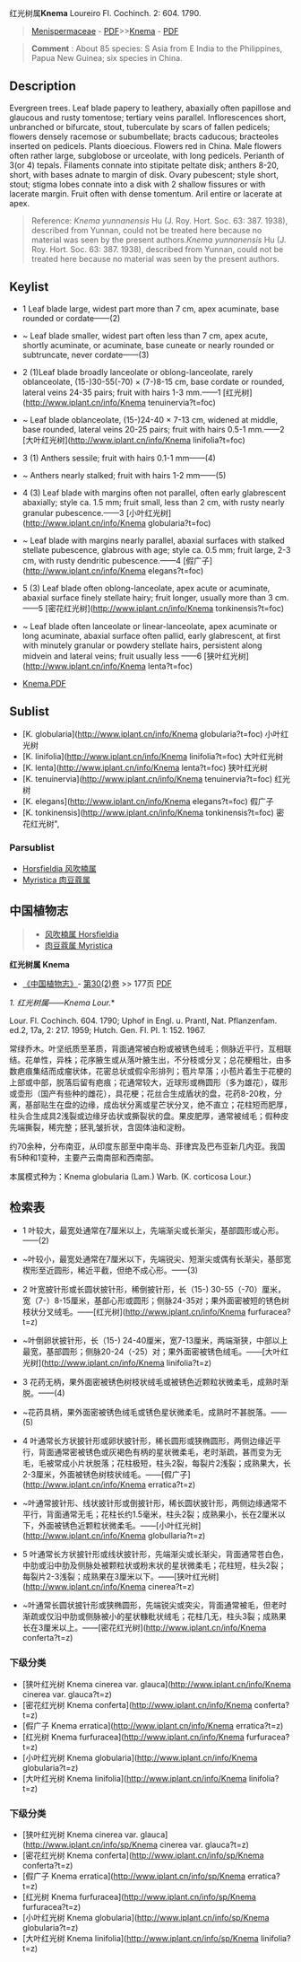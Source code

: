 红光树属**Knema** Loureiro Fl. Cochinch. 2: 604. 1790.

> [Menispermaceae](http://www.iplant.cn/info/Menispermaceae?t=foc) - [PDF](http://www.iplant.cn/foc/pdf/Menispermaceae.pdf)>>[Knema](http://www.iplant.cn/info/Knema?t=foc) - [PDF](http://www.iplant.cn/foc/pdf/Knema.pdf)


> **Comment** : 
> About 85 species: S Asia from E India to the Philippines, Papua New Guinea; six species in China.

## Description

Evergreen trees. Leaf blade papery to leathery, abaxially often papillose and glaucous and rusty tomentose; tertiary veins parallel. Inflorescences short, unbranched or bifurcate, stout, tuberculate by scars of fallen pedicels; flowers densely racemose or subumbellate; bracts caducous; bracteoles inserted on pedicels. Plants dioecious. Flowers red in China. Male flowers often rather large, subglobose or urceolate, with long pedicels. Perianth of 3(or 4) tepals. Filaments connate into stipitate peltate disk; anthers 8-20, short, with bases adnate to margin of disk. Ovary pubescent; style short, stout; stigma lobes connate into a disk with 2 shallow fissures or with lacerate margin. Fruit often with dense tomentum. Aril entire or lacerate at apex.


> Reference: 
>*Knema yunnanensis* Hu (J. Roy. Hort. Soc. 63: 387. 1938), described from Yunnan, could not be treated here because no material was seen by the present authors.*Knema yunnanensis* Hu (J. Roy. Hort. Soc. 63: 387. 1938), described from Yunnan, could not be treated here because no material was seen by the present authors.


## Keylist

* 1 Leaf blade large, widest part more than 7 cm, apex acuminate, base rounded or cordate——(2)
* ~ Leaf blade smaller, widest part often less than 7 cm, apex acute, shortly acuminate, or acuminate, base cuneate or nearly rounded or subtruncate, never cordate——(3)

* 2 (1)Leaf blade broadly lanceolate or oblong-lanceolate, rarely oblanceolate, (15-)30-55(-70) × (7-)8-15 cm, base cordate or rounded, lateral veins 24-35 pairs; fruit with hairs 1-3 mm.——1 [红光树](http://www.iplant.cn/info/Knema tenuinervia?t=foc)
* ~ Leaf blade oblanceolate, (15-)24-40 × 7-13 cm, widened at middle, base rounded, lateral veins 20-25 pairs; fruit with hairs 0.5-1 mm.——2 [大叶红光树](http://www.iplant.cn/info/Knema linifolia?t=foc)

* 3 (1) Anthers sessile; fruit with hairs 0.1-1 mm——(4)
* ~ Anthers nearly stalked; fruit with hairs 1-2 mm——(5)

* 4 (3) Leaf blade with margins often not parallel, often early glabrescent abaxially; style ca. 1.5 mm; fruit small, less than 2 cm, with rusty nearly granular pubescence.——3 [小叶红光树](http://www.iplant.cn/info/Knema globularia?t=foc)
* ~ Leaf blade with margins nearly parallel, abaxial surfaces with stalked stellate pubescence, glabrous with age; style ca. 0.5 mm; fruit large, 2-3 cm, with rusty dendritic pubescence.——4 [假广子](http://www.iplant.cn/info/Knema elegans?t=foc)

* 5 (3) Leaf blade often oblong-lanceolate, apex acute or acuminate, abaxial surface finely stellate hairy; fruit longer, usually more than 3 cm.——5 [密花红光树](http://www.iplant.cn/info/Knema tonkinensis?t=foc)
* ~ Leaf blade often lanceolate or linear-lanceolate, apex acuminate or long acuminate, abaxial surface often pallid, early glabrescent, at first with minutely granular or powdery stellate hairs, persistent along midvein and lateral veins; fruit usually less ——6 [狭叶红光树](http://www.iplant.cn/info/Knema lenta?t=foc)


* [Knema.PDF](http://www.iplant.cn/foc/pdf/Knema.pdf)

## Sublist

* [K.  globularia](http://www.iplant.cn/info/Knema globularia?t=foc)
 小叶红光树
* [K.  linifolia](http://www.iplant.cn/info/Knema linifolia?t=foc)
 大叶红光树
* [K.  lenta](http://www.iplant.cn/info/Knema lenta?t=foc)
 狭叶红光树
* [K.  tenuinervia](http://www.iplant.cn/info/Knema tenuinervia?t=foc)
 红光树
* [K.  elegans](http://www.iplant.cn/info/Knema elegans?t=foc)
 假广子
* [K.  tonkinensis](http://www.iplant.cn/info/Knema tonkinensis?t=foc) 密花红光树",

### Parsublist

* [Horsfieldia  风吹楠属](http://www.iplant.cn/info/Horsfieldia?t=foc)
* [Myristica  肉豆蔻属](http://www.iplant.cn/info/Myristica?t=foc)

## 中国植物志

> * [风吹楠属  Horsfieldia](http://www.iplant.cn/info/Horsfieldia?t=z)
> * [肉豆蔻属  Myristica](http://www.iplant.cn/info/Myristica?t=z)


**红光树属 Knema**

* [《中国植物志》](http://www.iplant.cn/frps)- [第30(2)卷](http://www.iplant.cn/frps/vol/30(2)) >> 177页 [PDF](http://www.iplant.cn/frps/pdf/30(2)/177y.pdf)


**1. 红光树属*——Knema Lour.**

Lour. Fl. Cochinch. 604. 1790; Uphof in Engl. u. Prantl, Nat. Pflanzenfam. ed.2, 17a, 2: 217. 1959; Hutch. Gen. Fl. Pl. 1: 152. 1967.

常绿乔木。叶坚纸质至革质，背面通常被白粉或被锈色绒毛；侧脉近平行，互相联结。花单性，异株；花序腋生或从落叶腋生出，不分枝或分叉；总花梗粗壮，由多数疤痕集结而成瘤状体，花密总状或假伞形排列；苞片早落；小苞片着生于花梗的上部或中部，脱落后留有疤痕；花通常较大，近球形或椭圆形（多为雄花），碟形或壶形（国产有些种的雌花），具花梗；花丝合生成盾状的盘，花药8-20枚，分离，基部贴生在盘的边缘，成齿状分离或星芒状分叉，绝不直立；花柱短而肥厚，柱头合生成具2浅裂或边缘牙齿状或撕裂状的盘。果皮肥厚，通常被绒毛；假种皮先端撕裂，稀完整；胚乳皱折状，含固体油和淀粉。

约70余种，分布南亚，从印度东部至中南半岛、菲律宾及巴布亚新几内亚。我国有5种和1变种，主要产云南南部和西南部。

本属模式种为：Knema globularia (Lam.) Warb. (K. corticosa Lour.)

## 检索表

* 1 叶较大，最宽处通常在7厘米以上，先端渐尖或长渐尖，基部圆形或心形。——(2)
* ~叶较小，最宽处通常在7厘米以下，先端锐尖、短渐尖或偶有长渐尖，基部宽楔形至近圆形，稀近平截，但绝不成心形。——(3)

* 2 叶宽披针形或长圆状披针形，稀倒披针形，长（15-) 30-55（-70）厘米，宽（7-）8-15厘米，基部心形或圆形；侧脉24-35对；果外面密被短的锈色树枝状分叉绒毛。——[红光树](http://www.iplant.cn/info/Knema furfuracea?t=z)

* ~叶倒卵状披针形，长（15-) 24-40厘米，宽7-13厘米，两端渐狭，中部以上最宽，基部圆形；侧脉20-24（-25）对；果外面密被锈色绒毛。——[大叶红光树](http://www.iplant.cn/info/Knema linifolia?t=z)


* 3 花药无柄，果外面密被锈色树枝状绒毛或被锈色近颗粒状微柔毛，成熟时渐脱。——(4)
* ~花药具柄，果外面密被锈色绒毛或锈色星状微柔毛，成熟时不甚脱落。——(5)

* 4 叶通常长方状披针形或卵状披针形，稀长圆形或狭椭圆形，两侧边缘近平行，背面通常密被锈色或灰褐色有柄的星状微柔毛，老时渐疏，甚而变为无毛，毛被常成小片状脱落；花柱极短，柱头2裂，每裂片2浅裂；成熟果大，长2-3厘米，外面被锈色树枝状绒毛。——[假广子](http://www.iplant.cn/info/Knema erratica?t=z)

* ~叶通常披针形、线状披针形或倒披针形，稀长圆状披针形，两侧边缘通常不平行，背面通常无毛；花柱长约1.5毫米，柱头2裂；成熟果小，长在2厘米以下，外面被锈色近颗粒状微柔毛。——[小叶红光树](http://www.iplant.cn/info/Knema globullaria?t=z)


* 5 叶通常长方状披针形或线状披针形，先端渐尖或长渐尖，背面通常苍白色，中肋或沿中肋及侧脉处被颗粒状或粉末状的星状微柔毛；花柱短，柱头2裂；每裂片2-3浅裂；成熟果在3厘米以下。——[狭叶红光树](http://www.iplant.cn/info/Knema cinerea?t=z)

* ~叶通常长圆状披针形或狭椭圆形，先端锐尖或突尖，背面通常被毛，但老时渐疏或仅沿中肋或侧脉被小的星状糠粃状绒毛；花柱几无，柱头3裂；成熟果长在3厘米以上。——[密花红光树](http://www.iplant.cn/info/Knema conferta?t=z)

### 下级分类
* [狭叶红光树  Knema cinerea var. glauca](http://www.iplant.cn/info/Knema cinerea var. glauca?t=z)
* [密花红光树  Knema conferta](http://www.iplant.cn/info/Knema conferta?t=z)
* [假广子  Knema erratica](http://www.iplant.cn/info/Knema erratica?t=z)
* [红光树  Knema furfuracea](http://www.iplant.cn/info/Knema furfuracea?t=z)
* [小叶红光树  Knema globularia](http://www.iplant.cn/info/Knema globularia?t=z)
* [大叶红光树  Knema linifolia](http://www.iplant.cn/info/Knema linifolia?t=z)

### 下级分类
* [狭叶红光树  Knema cinerea var. glauca](http://www.iplant.cn/info/sp/Knema cinerea var. glauca?t=z)
* [密花红光树  Knema conferta](http://www.iplant.cn/info/sp/Knema conferta?t=z)
* [假广子  Knema erratica](http://www.iplant.cn/info/sp/Knema erratica?t=z)
* [红光树  Knema furfuracea](http://www.iplant.cn/info/sp/Knema furfuracea?t=z)
* [小叶红光树  Knema globularia](http://www.iplant.cn/info/sp/Knema globularia?t=z)
* [大叶红光树  Knema linifolia](http://www.iplant.cn/info/sp/Knema linifolia?t=z)
